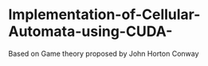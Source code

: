 # Implementation-of-Cellular-Automata-using-CUDA-
Based on Game theory proposed by John Horton Conway
